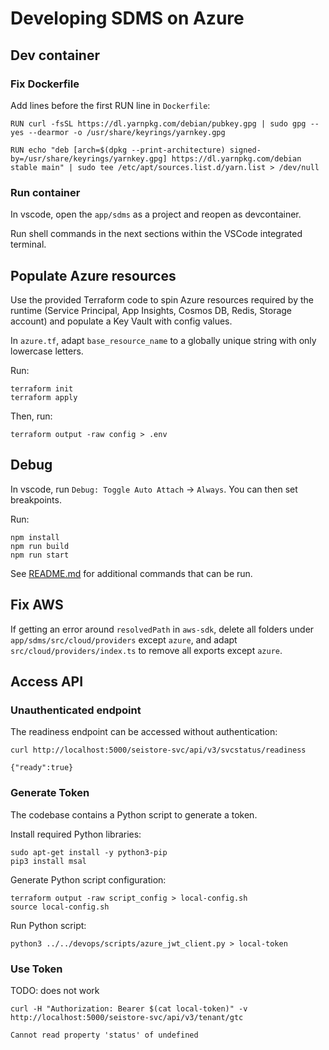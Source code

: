 # Developing SDMS on Azure

## Dev container

### Fix Dockerfile

Add lines before the first RUN line in `Dockerfile`:

```
RUN curl -fsSL https://dl.yarnpkg.com/debian/pubkey.gpg | sudo gpg --yes --dearmor -o /usr/share/keyrings/yarnkey.gpg

RUN echo "deb [arch=$(dpkg --print-architecture) signed-by=/usr/share/keyrings/yarnkey.gpg] https://dl.yarnpkg.com/debian stable main" | sudo tee /etc/apt/sources.list.d/yarn.list > /dev/null
```

### Run container

In vscode, open the `app/sdms` as a project and reopen as devcontainer. 

Run shell commands in the next sections within the VSCode integrated terminal.

## Populate Azure resources

Use the provided Terraform code to spin Azure resources required by the runtime (Service Principal, App Insights, Cosmos DB, Redis, Storage account) and populate a Key Vault with config values.

In `azure.tf`, adapt `base_resource_name` to a globally unique string with only lowercase letters.

Run:

```
terraform init
terraform apply
```

Then, run:

````
terraform output -raw config > .env
````

## Debug

In vscode, run `Debug: Toggle Auto Attach` -> `Always`. You can then set breakpoints.

Run:

```
npm install
npm run build
npm run start
```

See [README.md](README.md) for additional commands that can be run.

## Fix AWS

If getting an error around `resolvedPath` in `aws-sdk`, delete all folders under `app/sdms/src/cloud/providers` except `azure`, and adapt `src/cloud/providers/index.ts` to remove all exports except `azure`.

## Access API

### Unauthenticated endpoint

The readiness endpoint can be accessed without authentication:

```
curl http://localhost:5000/seistore-svc/api/v3/svcstatus/readiness
```

```
{"ready":true}
```

### Generate Token

The codebase contains a Python script to generate a token.

Install required Python libraries:

```
sudo apt-get install -y python3-pip
pip3 install msal
```

Generate Python script configuration:

```
terraform output -raw script_config > local-config.sh
source local-config.sh
```

Run Python script:

```
python3 ../../devops/scripts/azure_jwt_client.py > local-token
```

### Use Token

TODO: does not work

```
curl -H "Authorization: Bearer $(cat local-token)" -v http://localhost:5000/seistore-svc/api/v3/tenant/gtc
```

```
Cannot read property 'status' of undefined
```



